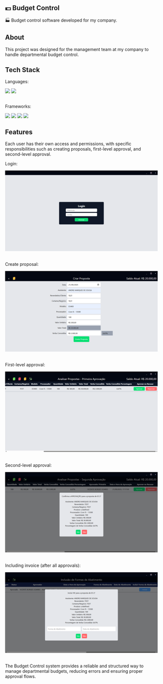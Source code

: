 ## 💵 Budget Control

🏭 Budget control software developed for my company.

## About

This project was designed for the management team at my company to handle departmental budget control.

## Tech Stack

Languages:
<div>
    <img width="30px" src="https://cdn.jsdelivr.net/gh/devicons/devicon@latest/icons/python/python-original.svg" />
    <img width="30px" src="https://cdn.jsdelivr.net/gh/devicons/devicon@latest/icons/javascript/javascript-original.svg" />
</div>

<br>

Frameworks:
<div>
    <img width="30px" src="https://cdn.jsdelivr.net/gh/devicons/devicon@latest/icons/electron/electron-original.svg" />
    <img width="30px" src="https://cdn.jsdelivr.net/gh/devicons/devicon@latest/icons/tailwindcss/tailwindcss-original.svg" />
    <img width="30px" src="https://cdn.jsdelivr.net/gh/devicons/devicon@latest/icons/django/django-plain.svg" />
    <img width="30px" src="https://cdn.jsdelivr.net/gh/devicons/devicon@latest/icons/pandas/pandas-original.svg" />
</div>

## Features

Each user has their own access and permissions, with specific responsibilities such as creating proposals, first-level approval, and second-level approval.

Login:
<div>
    <img width="500px" src="https://github.com/augvic/budget-control/blob/main/app/images/login.png?raw=true" />
</div>

<br>

Create proposal:
<div>
    <img width="500px" src="https://raw.githubusercontent.com/augvic/budget-control/refs/heads/main/app/images/create_proposal.png" />
</div>

<br>

First-level approval:
<div>
    <img width="500px" src="https://github.com/augvic/budget-control/blob/main/app/images/first_approval.png?raw=true" />
</div>

<br>

Second-level approval:
<div>
    <img width="500px" src="https://github.com/augvic/budget-control/blob/main/app/images/second_approval.png?raw=true" />
</div>

<br>

Including invoice (after all approvals):
<div>
    <img width="500px" src="https://github.com/augvic/budget-control/blob/main/app/images/including_nf.png?raw=true" />
</div>

<br>

The Budget Control system provides a reliable and structured way to manage departmental budgets, reducing errors and ensuring proper approval flows.
